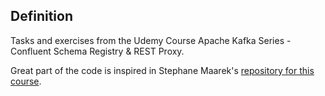 ## Definition
Tasks and exercises from the Udemy Course Apache Kafka Series - Confluent Schema Registry & REST Proxy.  

Great part of the code is inspired in Stephane Maarek's [repository for this course](https://github.com/simplesteph/kafka-avro-course).
